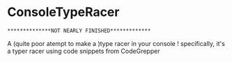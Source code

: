 # ConsoleTypeRacer
	**************NOT NEARLY FINISHED*************
 A (quite poor atempt to make a )type racer in your console !
specifically, it's a typer racer using code snippets from CodeGrepper
